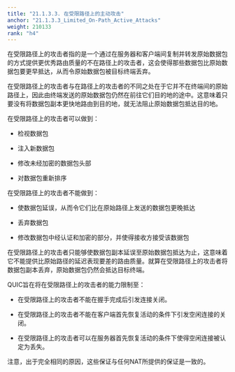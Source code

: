 ```yaml
---
title: "21.1.3.3. 在受限路径上的主动攻击"
anchor: "21.1.3.3_Limited_On-Path_Active_Attacks"
weight: 210133
rank: "h4"
---
```


在受限路径上的攻击者指的是一个通过在服务器和客户端间复制并转发原始数据包的方式提供更优秀路由质量的不在路径上的攻击者，这会使得那些数据包比原始数据包要更早抵达，从而令原始数据包被目标终端丢弃。

在受限路径上的攻击者与在路径上的攻击者的不同之处在于它并不在终端间的原始路径上，因此由终端发送的原始数据包仍然在前往它们目的地的途中。这意味着只要没有将数据包副本更快地路由到目的地，就无法阻止原始数据包抵达目的地。

在受限路径上的攻击者可以做到：

* 检视数据包

* 注入新数据包

* 修改未经加密的数据包头部

* 对数据包重新排序

在受限路径上的攻击者不能做到：

* 使数据包延误，从而令它们比在原始路径上发送的数据包更晚抵达

* 丢弃数据包

* 修改数据包中经认证和加密的部分，并使得接收方接受该数据包

在受限路径上的攻击者只能够使数据包副本延误至原始数据包抵达为止，这意味着它不能提供比原始路径的延迟表现要差的路由质量。就算在受限路径上的攻击者将数据包副本丢弃，原始数据包仍然会抵达目标终端。

QUIC旨在将在受限路径上的攻击者的能力限制至：

* 在受限路径上的攻击者不能在握手完成后引发连接关闭。

* 在受限路径上的攻击者不能在客户端首先恢复活动的条件下引发空闲连接的关闭。

* 在受限路径上的攻击者可以在服务器首先恢复活动的条件下使得空闲连接被认定为丢失。

注意，出于完全相同的原因，这些保证与任何NAT所提供的保证是一致的。
